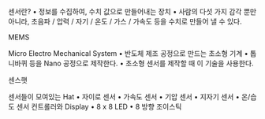 센서란?
• 정보를 수집하여, 수치 값으로 만들어내는 장치
• 사람의 다섯 가지 감각 뿐만 아니라, 초음파 / 압력 / 자기 / 온도 / 가스 / 가속도 등을 수치로 만들어 낼 수 있다.



MEMS

Micro Electro Mechanical System
• 반도체 제조 공정으로 만드는 초소형 기계
• 톱니바퀴 등을 Nano 공정으로 제작한다.
• 초소형 센서를 제작할 때 이 기술을 사용한다.


센스햇

센서들이 모여있는 Hat
  • 자이로 센서
  • 가속도 센서
  • 기압 센서
  • 지자기 센서
  • 온/습도 센서
컨트롤러와 Display
  • 8 x 8 LED
  • 8 방향 조이스틱